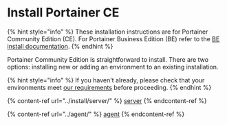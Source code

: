 # Install Portainer CE

{% hint style="info" %}
These installation instructions are for Portainer Community Edition (CE). For Portainer Business Edition (BE) refer to the [BE install documentation](../install/).
{% endhint %}

Portainer Community Edition is straightforward to install. There are two options: installing new or adding an environment to an existing installation.

{% hint style="info" %}
If you haven't already, please check that your environments meet [our requirements](../requirements-and-prerequisites.md) before proceeding.
{% endhint %}

{% content-ref url="../install/server/" %}
[server](../install/server/)
{% endcontent-ref %}

{% content-ref url="../agent/" %}
[agent](../agent/)
{% endcontent-ref %}
